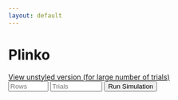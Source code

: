```yaml
---
layout: default
---
```

<body><h1>Plinko </h1><a href="old">View unstyled version (for large number of trials)</a><br>
<input type="number" id="r" min="1" max="50000" placeholder="Rows">
<input type="number" id="n" min="1" max="10000000" placeholder="Trials">
<button onclick="handler()">
Run Simulation
</button><br><br><div id="output">
<table>
<tr id="display"></tr>
</table></div>
<script>
//v3.0
function $(id) {
  return document.getElementById(id)
}

function v(id){
return parseInt($(id).value);
}

function handler() {
//simulate($("n").value,$("r").value);
simulate(v("n"),v("r"))
}

function simulate(n, rows) {
var count=new Array(rows+1).fill(0);
for(var i=0;i<n;i++){
var sum=0;
for(var j=0;j<rows;j++){
sum+=Math.round(Math.random())*2-1;
}count[((sum+rows)/2)]++;
}
$("display").innerHTML="";
count.forEach(num=>{
$("display").innerHTML+="<td>"+num+"</td>";
});
}
  </script><style>
  td{border:1px black solid;font-size:3em;padding:15px;}</style></body>
